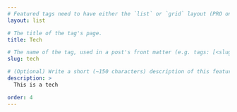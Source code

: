 ```yaml
---
# Featured tags need to have either the `list` or `grid` layout (PRO only).
layout: list

# The title of the tag's page.
title: Tech

# The name of the tag, used in a post's front matter (e.g. tags: [<slug>]).
slug: tech

# (Optional) Write a short (~150 characters) description of this featured tag.
description: >
  This is a tech

order: 4
---
```

